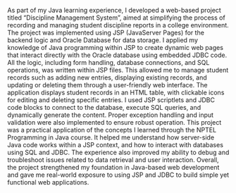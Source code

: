 As part of my Java learning experience, I developed a web-based project titled “Discipline Management System”, aimed at simplifying the process of recording and managing student discipline reports in a college environment. The project was implemented using JSP (JavaServer Pages) for the backend logic and Oracle Database for data storage.
I applied my knowledge of Java programming within JSP to create dynamic web pages that interact directly with the Oracle database using embedded JDBC code. All the logic, including form handling, database connections, and SQL operations, was written within JSP files. This allowed me to manage student records such as adding new entries, displaying existing records, and updating or deleting them through a user-friendly web interface.
The application displays student records in an HTML table, with clickable icons for editing and deleting specific entries. I used JSP scriptlets and JDBC code blocks to connect to the database, execute SQL queries, and dynamically generate the content. Proper exception handling and input validation were also implemented to ensure robust operation.
This project was a practical application of the concepts I learned through the NPTEL Programming in Java course. It helped me understand how server-side Java code works within a JSP context, and how to interact with databases using SQL and JDBC. The experience also improved my ability to debug and troubleshoot issues related to data retrieval and user interaction.
Overall, the project strengthened my foundation in Java-based web development and gave me real-world exposure to using JSP and JDBC to build simple yet functional web applications.

